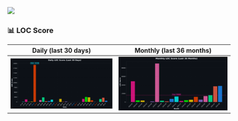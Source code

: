 ![](https://github-profile-summary-cards.vercel.app/api/cards/profile-details?username=igtm&theme=dracula)
<!--START_SECTION:waka-->
<!--END_SECTION:waka-->
<!-- LOC-STATS:START -->
### 📊 LOC Score

| Daily (last 30 days) | Monthly (last 36 months) |
|:---------------------:|:-------------------------:|
| ![Daily LOC](assets/loc_daily.png) | ![Monthly LOC](assets/loc_monthly.png) |
<!-- LOC-STATS:END -->
